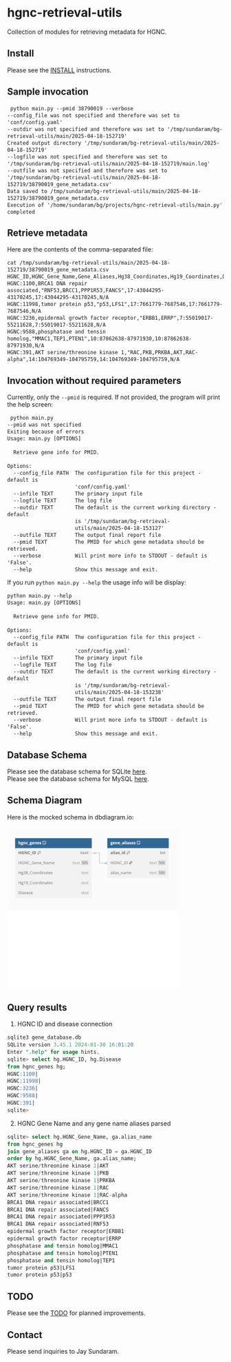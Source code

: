 # hgnc-retrieval-utils
Collection of modules for retrieving metadata for HGNC.


## Install

Please see the [INSTALL](docs/INSTALL.md) instructions.

## Sample invocation

```shell
 python main.py --pmid 38790019 --verbose
--config_file was not specified and therefore was set to 'conf/config.yaml'
--outdir was not specified and therefore was set to '/tmp/sundaram/bg-retrieval-utils/main/2025-04-18-152719'
Created output directory '/tmp/sundaram/bg-retrieval-utils/main/2025-04-18-152719'
--logfile was not specified and therefore was set to '/tmp/sundaram/bg-retrieval-utils/main/2025-04-18-152719/main.log'
--outfile was not specified and therefore was set to '/tmp/sundaram/bg-retrieval-utils/main/2025-04-18-152719/38790019_gene_metadata.csv'
Data saved to /tmp/sundaram/bg-retrieval-utils/main/2025-04-18-152719/38790019_gene_metadata.csv
Execution of '/home/sundaram/bg/projects/hgnc-retrieval-utils/main.py' completed
```

## Retrieve metadata


Here are the contents of the comma-separated file:


```shell
cat /tmp/sundaram/bg-retrieval-utils/main/2025-04-18-152719/38790019_gene_metadata.csv
HGNC_ID,HGNC_Gene_Name,Gene_Aliases,Hg38_Coordinates,Hg19_Coordinates,Disease
HGNC:1100,BRCA1 DNA repair associated,"RNF53,BRCC1,PPP1R53,FANCS",17:43044295-43170245,17:43044295-43170245,N/A
HGNC:11998,tumor protein p53,"p53,LFS1",17:7661779-7687546,17:7661779-7687546,N/A
HGNC:3236,epidermal growth factor receptor,"ERBB1,ERRP",7:55019017-55211628,7:55019017-55211628,N/A
HGNC:9588,phosphatase and tensin homolog,"MMAC1,TEP1,PTEN1",10:87862638-87971930,10:87862638-87971930,N/A
HGNC:391,AKT serine/threonine kinase 1,"RAC,PKB,PRKBA,AKT,RAC-alpha",14:104769349-104795759,14:104769349-104795759,N/A
```

## Invocation without required parameters

Currently, only the `--pmid` is required.
If not provided, the program will print the help screen:

```shell
 python main.py
--pmid was not specified
Exiting because of errors
Usage: main.py [OPTIONS]

  Retrieve gene info for PMID.

Options:
  --config_file PATH  The configuration file for this project - default is
                      'conf/config.yaml'
  --infile TEXT       The primary input file
  --logfile TEXT      The log file
  --outdir TEXT       The default is the current working directory - default
                      is '/tmp/sundaram/bg-retrieval-
                      utils/main/2025-04-18-153127'
  --outfile TEXT      The output final report file
  --pmid TEXT         The PMID for which gene metadata should be retrieved.
  --verbose           Will print more info to STDOUT - default is 'False'.
  --help              Show this message and exit.
```


If you run `python main.py --help` the usage info will be display:


```shell
python main.py --help                   
Usage: main.py [OPTIONS]

  Retrieve gene info for PMID.

Options:
  --config_file PATH  The configuration file for this project - default is
                      'conf/config.yaml'
  --infile TEXT       The primary input file
  --logfile TEXT      The log file
  --outdir TEXT       The default is the current working directory - default
                      is '/tmp/sundaram/bg-retrieval-
                      utils/main/2025-04-18-153238'
  --outfile TEXT      The output final report file
  --pmid TEXT         The PMID for which gene metadata should be retrieved.
  --verbose           Will print more info to STDOUT - default is 'False'.
  --help              Show this message and exit.
```

## Database Schema

Please see the database schema for SQLite [here](database/create_table.sqlite.ddl.sql).<br>
Please see the database schema for MySQL [here](database/create_table.mysql.ddl.sql).<br>

## Schema Diagram

Here is the mocked schema in dbdiagram.io:<br>
<br>
<img src="docs/schema.png" width="400" alt="Database schema">


## Query results

1. HGNC ID and disease connection

```sql
sqlite3 gene_database.db                   
SQLite version 3.45.1 2024-01-30 16:01:20
Enter ".help" for usage hints.
sqlite> select hg.HGNC_ID, hg.Disease
from hgnc_genes hg;
HGNC:1100|
HGNC:11998|
HGNC:3236|
HGNC:9588|
HGNC:391|
sqlite> 
```

2. HGNC Gene Name and any gene name aliases parsed

```sql
sqlite> select hg.HGNC_Gene_Name, ga.alias_name
from hgnc_genes hg
join gene_aliases ga on hg.HGNC_ID = ga.HGNC_ID
order by hg.HGNC_Gene_Name, ga.alias_name;
AKT serine/threonine kinase 1|AKT
AKT serine/threonine kinase 1|PKB
AKT serine/threonine kinase 1|PRKBA
AKT serine/threonine kinase 1|RAC
AKT serine/threonine kinase 1|RAC-alpha
BRCA1 DNA repair associated|BRCC1
BRCA1 DNA repair associated|FANCS
BRCA1 DNA repair associated|PPP1R53
BRCA1 DNA repair associated|RNF53
epidermal growth factor receptor|ERBB1
epidermal growth factor receptor|ERRP
phosphatase and tensin homolog|MMAC1
phosphatase and tensin homolog|PTEN1
phosphatase and tensin homolog|TEP1
tumor protein p53|LFS1
tumor protein p53|p53
```



## TODO

Please see the [TODO](docs/TODO.md) for planned improvements.

## Contact

Please send inquiries to Jay Sundaram.